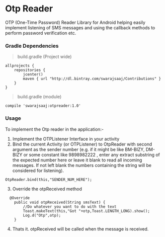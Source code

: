 # Otp Reader

OTP (One-Time Password)  Reader Library for Android helping easily implement listening of SMS messages and using the callback methods to perform password verification etc.

### Gradle Dependencies

> build.gradle (Project wide)
```
allprojects {
    repositories {
        jcenter()
        maven { url "http://dl.bintray.com/swarajsaaj/Contributions" }
    }
}
```

> build.gradle (module)
```
compile 'swarajsaaj:otpreader:1.0'
```

### Usage

To implement the Otp reader in the application:-

1. Implement the OTPListener Interface in your activity
2. Bind the current Activity (or OTPListener) to OtpReader with second argument as the sender number (e.g. if it might be like BM-BIZY, DM-BIZY or some constant like 9898982222 , enter any extract substring of the expected number here or leave it blank to read all incoming messages. If not left blank the numbers containing the string will be considered for listening).

```
OtpReader.bind(this,"SENDER_NUM_HERE");
```

3. Override the otpReceived method
```
  @Override
    public void otpReceived(String smsText) {
        //Do whatever you want to do with the text
        Toast.makeText(this,"Got "+otp,Toast.LENGTH_LONG).show();
        Log.d("Otp",otp);
    }
```

4. Thats it. otpReceived will be called when the message is received.
